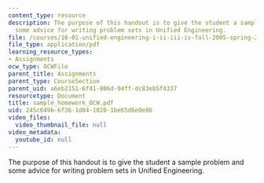 ```yaml
---
content_type: resource
description: The purpose of this handout is to give the student a sample problem and
  some advice for writing problem sets in Unified Engineering.
file: /courses/16-01-unified-engineering-i-ii-iii-iv-fall-2005-spring-2006/245c649b6f361d8410281be65d6e0e86_sample_homework_OCW.pdf
file_type: application/pdf
learning_resource_types:
- Assignments
ocw_type: OCWFile
parent_title: Assignments
parent_type: CourseSection
parent_uid: a6eb2151-6f41-806d-94ff-dc83eb5f4337
resourcetype: Document
title: sample_homework_OCW.pdf
uid: 245c649b-6f36-1d84-1028-1be65d6e0e86
video_files:
  video_thumbnail_file: null
video_metadata:
  youtube_id: null
---
```

The purpose of this handout is to give the student a sample problem and some advice for writing problem sets in Unified Engineering.

